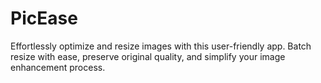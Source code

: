 # PicEase
Effortlessly optimize and resize images with this user-friendly app. Batch resize with ease, preserve original quality, and simplify your image enhancement process.
